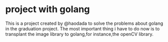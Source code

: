 project with golang
===================
This is a project created by @haodada to solve the problems about golang in the graduation project.
The most important thing i have to do now is to transplant the image library to golang,for instance,the openCV library.
